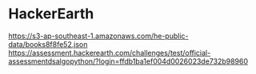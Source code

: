 # HackerEarth
https://s3-ap-southeast-1.amazonaws.com/he-public-data/books8f8fe52.json
https://assessment.hackerearth.com/challenges/test/official-assessmentdsalgopython/?login=ffdb1ba1ef004d0026023de732b98960
